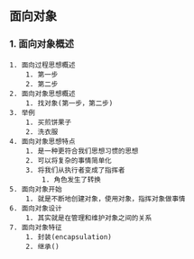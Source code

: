 ## 面向对象
### 1. 面向对象概述
    1. 面向过程思想概述
        1. 第一步
        2. 第二步
    2. 面向对象思想概述
        1. 找对象(第一步，第二步)
    3. 举例
        1. 买煎饼果子
        2. 洗衣服
    4. 面向对象思想特点
        1. 是一种更符合我们思想习惯的思想
        2. 可以将复杂的事情简单化
        3. 将我们从执行者变成了指挥者
            1. 角色发生了转换
    5. 面向对象开始
        1. 就是不断地创建对象，使用对象，指挥对象做事情
    6. 面向对象设计
        1. 其实就是在管理和维护对象之间的关系
    7. 面向对象特征
        1. 封装(encapsulation)
        2. 继承()